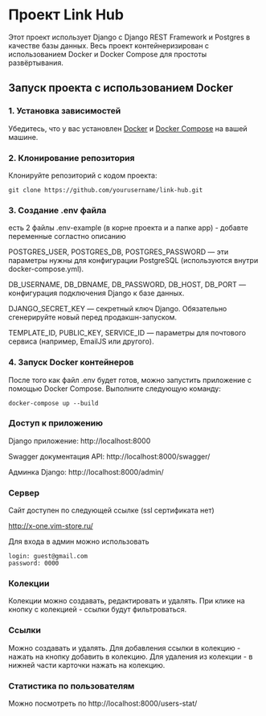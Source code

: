 # Проект Link Hub

Этот проект использует Django с Django REST Framework и Postgres в качестве базы данных. Весь проект контейнеризирован с использованием Docker и Docker Compose для простоты развёртывания.

## Запуск проекта с использованием Docker

### 1. Установка зависимостей

Убедитесь, что у вас установлен [Docker](https://www.docker.com/get-started) и [Docker Compose](https://docs.docker.com/compose/install/) на вашей машине.

### 2. Клонирование репозитория

Клонируйте репозиторий с кодом проекта:

```
git clone https://github.com/yourusername/link-hub.git
```
### 3. Создание .env файла
есть 2 файлы .env-example (в корне проекта и а папке app) - добавте переменные согластно описанию

POSTGRES_USER, POSTGRES_DB, POSTGRES_PASSWORD — эти параметры нужны для конфигурации PostgreSQL (используются внутри docker-compose.yml).

DB_USERNAME, DB_DBNAME, DB_PASSWORD, DB_HOST, DB_PORT — конфигурация подключения Django к базе данных.

DJANGO_SECRET_KEY — секретный ключ Django. Обязательно сгенерируйте новый перед продакшн-запуском.

TEMPLATE_ID, PUBLIC_KEY, SERVICE_ID — параметры для почтового сервиса (например, EmailJS или другого).


### 4. Запуск Docker контейнеров

После того как файл .env будет готов, можно запустить приложение с помощью Docker Compose. Выполните следующую команду:

```commandline
docker-compose up --build
```

###  Доступ к приложению
Django приложение: http://localhost:8000

Swagger документация API: http://localhost:8000/swagger/

Админка Django: http://localhost:8000/admin/


### Сервер
Сайт доступен по следующей ссылке (ssl сертификата нет)

http://x-one.vim-store.ru/

Для входа в админ можно использовать 
~~~
login: guest@gmail.com
password: 0000
~~~

### Колекции
Колекции можно создавать, редактировать и удалять. 
При клике на кнопку с колекцией - ссылки будут фильтроваться.

### Ссылки
Можно создавать и удалять. Для добавления ссылки в колекцию - нажать на кнопку добавить в колекцию.
Для удаления из колекции - в нижней части карточки нажать на колекцию.


### Статистика по пользователям
Можно посмотреть по http://localhost:8000/users-stat/